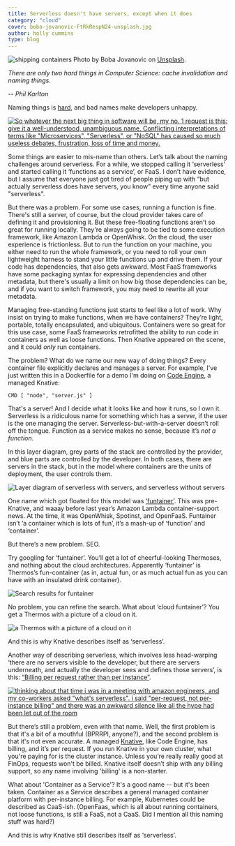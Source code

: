 ```yaml
---
title: Serverless doesn't have servers, except when it does
category: "cloud"
cover: boba-jovanovic-FtRkRespN24-unsplash.jpg
author: holly cummins
type: blog
---
```


![shipping containers](boba-jovanovic-FtRkRespN24-unsplash.jpg)
Photo by Boba Jovanovic on [Unsplash](https://unsplash.com/photos/FtRkRespN24).

_There are only two hard things in Computer Science: cache invalidation and naming things._

_-- Phil Karlton_

Naming things is [hard](https://martinfowler.com/bliki/TwoHardThings.html), and bad names make developers unhappy.

[![So whatever the next big thing in software will be, my no. 1 request is this: give it a well-understood, unambiguous name. Conflicting interpretations of terms like "Microservices", "Serverless", or "NoSQL" has caused so much useless debates, frustration, loss of time and money.](gunnartweet.png)](https://twitter.com/gunnarmorling/status/1381959454032228352)

Some things are easier to mis-name than others. Let’s talk about the naming challenges around serverless. For a while, we stopped calling it ‘serverless’ and started calling it ‘functions as a service’, or FaaS. I don’t have evidence, but I assume that everyone just got tired of people piping up with “but actually serverless does have servers, you know” every time anyone said "serverless".

But there was a problem. For some use cases, running a function is fine. There's still a server, of course, but the cloud provider takes care of defining it and provisioning it. But these free-floating functions aren’t so great for running locally. They're always going to be tied to some execution framework, like Amazon Lambda or OpenWhisk. On the cloud, the user experience is frictionless. But to run the function on your machine, you either need to run the whole framework, or you need to roll your own lightweight harness to stand your little functions up and drive them. If your code has dependencies, that also gets awkward. Most FaaS frameworks have some packaging syntax for expressing dependencies and other metadata, but there's usually a limit on how big those dependencies can be, and if you want to switch framework, you may need to rewrite all your metadata.

Managing free-standing functions just starts to feel like a lot of work. Why insist on trying to make functions, when we have containers? They’re light, portable, totally encapsulated, and ubiquitous. Containers were so great for this use case, some FaaS frameworks retrofitted the ability to run code in containers as well as loose functions. Then Knative appeared on the scene, and it could _only_ run containers.

The problem? What do we name our new way of doing things? Every container file explicitly declares and manages a server. For example, I've just written this in a Dockerfile for a demo
I'm doing on [Code Engine](https://cloud.ibm.com/docs/codeengine?topic=codeengine-about), a managed Knative:

`CMD [ "node", "server.js" ]`

That's a server! And I decide what it looks like and how it runs, so I own it. Serverless is a ridiculous name for something which has a server, if the user is the one managing the server. Serverless-but-with-a-server doesn’t roll off the tongue. Function as a service makes no sense, because it’s _not a function_.

In this layer diagram, grey parts of the stack are controlled by the provider, and blue parts are controlled by the developer. In both cases, there are servers
in the stack, but in the model where containers are the units of deployment, the user controls them.

![Layer diagram of serverless with servers, and serverless without servers](serverless-layers.png)

One name which got floated for this model was [‘funtainer’](https://thenewstack.io/funtainers-beauty-running-containers-functions/). This was pre-Knative, and waaay before last year’s Amazon Lambda container-support news. At the time, it was OpenWhisk, Spotinst, and OpenFaaS. Funtainer isn’t ‘a container which is lots of fun’, it’s a mash-up of ‘function’ and ‘container’.

But there’s a new problem. SEO.

Try googling for ‘funtainer’. You’ll get a lot of cheerful-looking Thermoses, and nothing about the cloud architectures. Apparently ‘funtainer’ is Thermos’s fun-container (as in, actual fun, or as much actual fun as you can have with an insulated drink container).

![Search results for funtainer](funtainer.png)

No problem, you can refine the search. What about ‘cloud funtainer’? You get a Thermos with a picture of a cloud on it.

![a Thermos with a picture of a cloud on it](cloud-funtainer.png)

And this is why Knative describes itself as ‘serverless’.

Another way of describing serverless, which involves less head-warping ‘there are no servers visible to the developer, but there are servers underneath, and actually the developer sees and defines those servers’, is this: [“Billing per request rather than per instance”](http://twitter.com/tef_ebooks/status/1339151538917355520).

[![thinking about that time i was in a meeting with amazon engineers, and my co-workers asked "what's serverless". i said "per-request, not per-instance billing" and there was an awkward silence like all the hype had been let out of the room](per-request.png)](http://twitter.com/tef_ebooks/status/1339151538917355520)

But there’s still a problem, even with that name. Well, the first problem is that it's a bit of a mouthful (BPRRPI, anyone?), and the second problem is that it's not even accurate. A managed [Knative](https://knative.dev), like Code Engine, has billing, and it’s per request. If you run Knative in your own cluster, what you're paying for is the cluster instance. Unless you’re really really good at FinOps, requests won't be billed. Knative itself doesn’t ship with any billing support, so any name involving 'billing' is a non-starter.

What about 'Container as a Service'? It's a good name -- but it's been taken. Container as a Service describes a general managed container platform with per-instance billing. For example, Kubernetes could be described as CaaS-ish. (OpenFaas, which is all about running containers, not loose functions, is still a FaaS, not a CaaS. Did I mention all this naming stuff was hard?)

And this is why Knative still describes itself as ‘serverless’.
